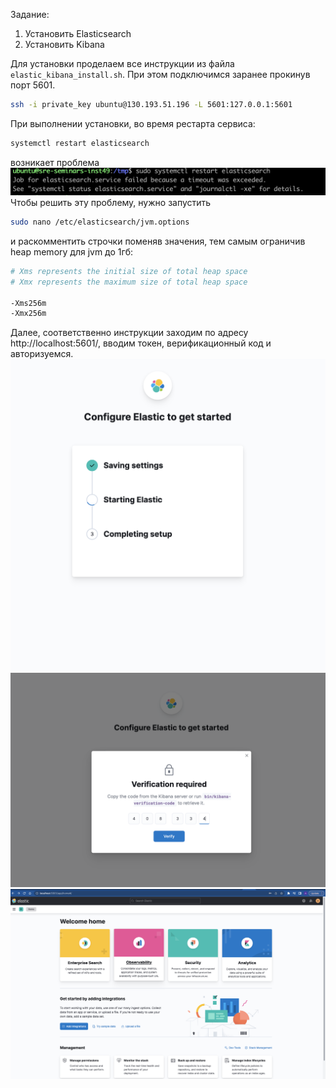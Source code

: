 Задание:
1. Установить Elasticsearch
2. Установить Kibana

Для установки проделаем все инструкции из файла `elastic_kibana_install.sh`. При этом подключимся заранее прокинув порт 5601.
```bash
ssh -i private_key ubuntu@130.193.51.196 -L 5601:127.0.0.1:5601
```
При выполнении установки, во время рестарта сервиса: 
```bash
systemctl restart elasticsearch
```
возникает проблема ![1](1.png)
Чтобы решить эту проблему, нужно запустить
```bash
sudo nano /etc/elasticsearch/jvm.options
```
и раскомментить строчки поменяв значения, тем самым ограничив heap memory для jvm до 1гб:
```bash 
# Xms represents the initial size of total heap space
# Xmx represents the maximum size of total heap space

-Xms256m
-Xmx256m
``` 

Далее, соответственно инструкции заходим по адресу http://localhost:5601/, вводим токен, верификационный код и авторизуемся.
![2](2.png)
![3](3.png)
![4](4.png)